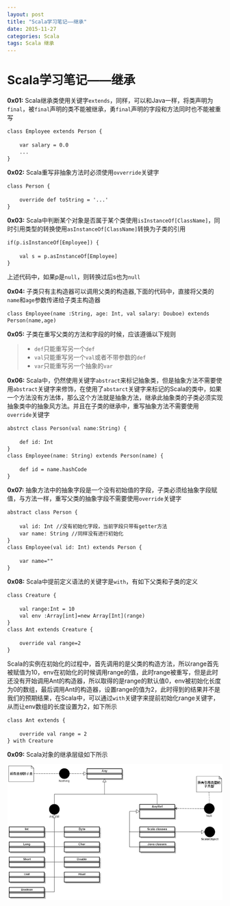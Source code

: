 ```yaml
---
layout: post
title: "Scala学习笔记——继承"
date: 2015-11-27
categories: Scala
tags: Scala 继承
---
```


# Scala学习笔记——继承

**0x01:** Scala继承类使用关键字`extends`，同样，可以和Java一样，将类声明为`final`，被`final`声明的类不能被继承，勇`final`声明的字段和方法同时也不能被重写
	
	class Employee extends Person {
		
		var salary = 0.0
		...
	}

**0x02:** Scala重写非抽象方法时必须使用`ovverride`关键字

	class Person {
		
		override def toString = '...'
	}

**0x03:** Scala中判断某个对象是否属于某个类使用`isInstanceOf[ClassName]`，同时引用类型的转换使用`asInstanceOf[ClassName]`转换为子类的引用

	if(p.isInstanceOf[Employee]) {

		val s = p.asInstanceOf[Employee]
	}
上述代码中，如果p是`null`，则转换过后s也为`null`

**0x04:** 子类只有主构造器可以调用父类的构造器,下面的代码中，直接将父类的`name`和`age`参数传递给子类主构造器

	class Employee(name :String, age: Int, val salary: Douboe) extends Person(name,age)

**0x05:** 子类在重写父类的方法和字段的时候，应该遵循以下规则

> * `def`只能重写另一个`def`
> * `val`只能重写另一个`val`或者不带参数的`def`
> * `var`只能重写另一个抽象的`var`

**0x06:** Scala中，仍然使用关键字`abstract`来标记抽象类，但是抽象方法不需要使用`abstract`关键字来修饰，在使用了`abstarct`关键字来标记的Scala的类中，如果一个方法没有方法体，那么这个方法就是抽象方法，继承此抽象类的子类必须实现抽象类中的抽象风方法。并且在子类的继承中，重写抽象方法不需要使用`override`关键字

	abstrct class Person(val name:String) {
		
		def id: Int
	}
	class Employee(name: String) extends Person(name) {
		
		def id = name.hashCode
	}

**0x07:** 抽象方法中的抽象字段是一个没有初始值的字段，子类必须给抽象字段赋值，与方法一样，重写父类的抽象字段不需要使用`override`关键字

	abstract class Person {
		
		val id: Int //没有初始化字段，当前字段只带有getter方法
		var name: String //同样没有进行初始化
	}
	class Employee(val id: Int) extends Person {
		
		var name=""
	}

**0x08:** Scala中提前定义语法的关键字是`with`，有如下父类和子类的定义

	class Creature {
		
		val range:Int = 10
		val env :Array[int]=new Array[Int](range)
	}
	class Ant extends Creature {
		
		override val range=2
	}

Scala的实例在初始化的过程中，首先调用的是父类的构造方法，所以range首先被赋值为10，env在初始化的时候调用range的值，此时range被重写，但是此时还没有开始调用Ant的构造器，所以取得的是range的默认值0，env被初始化长度为0的数组，最后调用Ant的构造器，设置range的值为2，此时得到的结果并不是我们的预期结果，在Scala中，可以通过`with`关键字来提前初始化range关键字，从而让env数组的长度设置为2，如下所示

	class Ant extends {
		
		override val range = 2
	} with Creature

**0x09:** Scala对象的继承层级如下所示

![class level](../img/class_extends_level.png)

